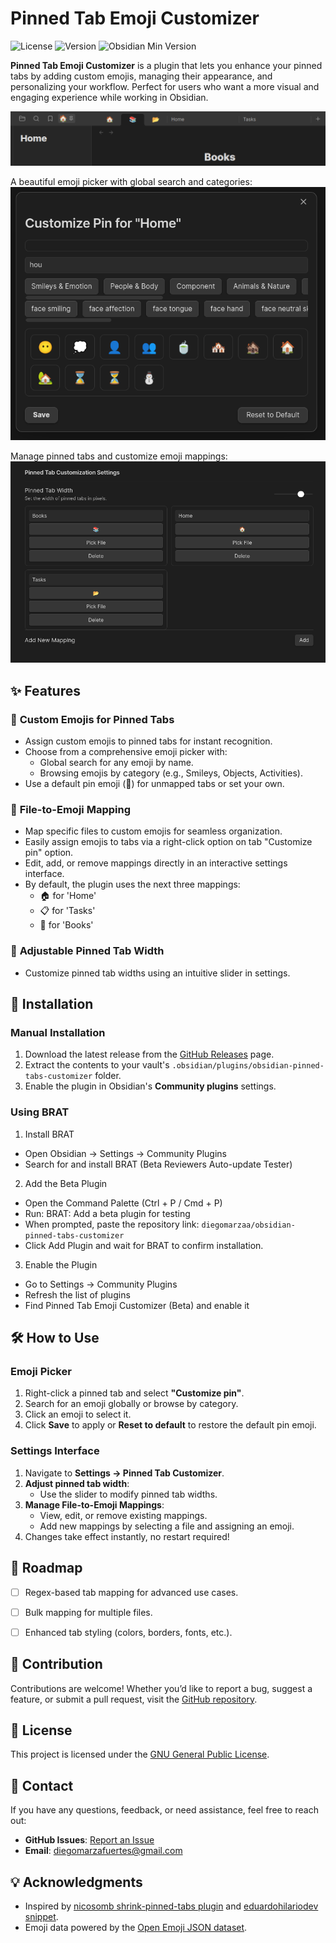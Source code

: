 # Pinned Tab Emoji Customizer

![License](https://img.shields.io/github/license/diegomarzaa/obsidian-pinned-tabs-customizer)
![Version](https://img.shields.io/github/v/release/diegomarzaa/obsidian-pinned-tabs-customizer)
![Obsidian Min Version](https://img.shields.io/badge/Obsidian-0.15.0%2B-brightgreen)

**Pinned Tab Emoji Customizer** is a plugin that lets you enhance your pinned tabs by adding custom emojis, managing their appearance, and personalizing your workflow. Perfect for users who want a more visual and engaging experience while working in Obsidian.

![Pinned Tabs Example](./imgs/pinned_tabs.png)

A beautiful emoji picker with global search and categories:
![Emoji Picker](./imgs/emoji_picker.png)

Manage pinned tabs and customize emoji mappings:
![Settings Screenshot](./imgs/settings.png)


## ✨ Features

### 🎨 **Custom Emojis for Pinned Tabs**
- Assign custom emojis to pinned tabs for instant recognition.
- Choose from a comprehensive emoji picker with:
    - Global search for any emoji by name.
    - Browsing emojis by category (e.g., Smileys, Objects, Activities).
- Use a default pin emoji (📌) for unmapped tabs or set your own.

### 📂 **File-to-Emoji Mapping**
- Map specific files to custom emojis for seamless organization.
- Easily assign emojis to tabs via a right-click option on tab "Customize pin" option.
- Edit, add, or remove mappings directly in an interactive settings interface.
- By default, the plugin uses the next three mappings:
  - 🏠 for 'Home'
  - 📋 for 'Tasks'
  - 📖 for 'Books'

### 📏 **Adjustable Pinned Tab Width**
- Customize pinned tab widths using an intuitive slider in settings.


## 🚀 Installation

### Manual Installation
1. Download the latest release from the [GitHub Releases](https://github.com/diegomarzaa/obsidian-pinned-tabs-customizer/releases) page.
2. Extract the contents to your vault's `.obsidian/plugins/obsidian-pinned-tabs-customizer` folder.
3. Enable the plugin in Obsidian's **Community plugins** settings.

### Using BRAT

1. Install BRAT

- Open Obsidian → Settings → Community Plugins
- Search for and install BRAT (Beta Reviewers Auto-update Tester)

2. Add the Beta Plugin

- Open the Command Palette (Ctrl + P / Cmd + P)
- Run: BRAT: Add a beta plugin for testing
- When prompted, paste the repository link: `diegomarzaa/obsidian-pinned-tabs-customizer`
- Click Add Plugin and wait for BRAT to confirm installation.


3. Enable the Plugin

- Go to Settings → Community Plugins
- Refresh the list of plugins
- Find Pinned Tab Emoji Customizer (Beta) and enable it

## 🛠️ How to Use

### **Emoji Picker**
1. Right-click a pinned tab and select **"Customize pin"**.
2. Search for an emoji globally or browse by category.
3. Click an emoji to select it.
4. Click **Save** to apply or **Reset to default** to restore the default pin emoji.

### **Settings Interface**
1. Navigate to **Settings → Pinned Tab Customizer**.
2. **Adjust pinned tab width**:
   - Use the slider to modify pinned tab widths.
3. **Manage File-to-Emoji Mappings**:
   - View, edit, or remove existing mappings.
   - Add new mappings by selecting a file and assigning an emoji.
4. Changes take effect instantly, no restart required!

## 🌟 Roadmap
- [ ] Regex-based tab mapping for advanced use cases.
- [ ] Bulk mapping for multiple files.
- [ ] Enhanced tab styling (colors, borders, fonts, etc.).


## 🤝 Contribution
Contributions are welcome! Whether you’d like to report a bug, suggest a feature, or submit a pull request, visit the [GitHub repository](https://github.com/diegomarzaa/obsidian-pinned-tabs-customizer).


## 📝 License
This project is licensed under the [GNU General Public License](LICENSE).

## 📧 Contact

If you have any questions, feedback, or need assistance, feel free to reach out:

- **GitHub Issues**: [Report an Issue](https://github.com/diegomarzaa/obsidian-pinned-tabs-customizer/issues)
- **Email**: [diegomarzafuertes@gmail.com](mailto:diegomarzafuertes@gmail.com)


## 💡 Acknowledgments
- Inspired by [nicosomb shrink-pinned-tabs plugin](https://github.com/nicosomb/obsidian-shrink-pinned-tabs) and [eduardohilariodev snippet](https://forum.obsidian.md/t/shrink-the-size-of-pinned-tabs-just-like-on-the-browser/).
- Emoji data powered by the [Open Emoji JSON dataset](https://github.com/chalda-pnuzig/emojis.json).

